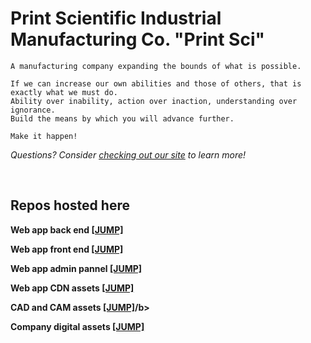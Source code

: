 <h1>Print Scientific Industrial Manufacturing Co. "Print Sci"</h1>

```
A manufacturing company expanding the bounds of what is possible.

If we can increase our own abilities and those of others, that is exactly what we must do.
Ability over inability, action over inaction, understanding over ignorance.
Build the means by which you will advance further.

Make it happen!
```

<i>Questions? Consider [checking out our site](https://printsci.com) to learn more!</i>

</br>

<h2>Repos hosted here</h2>

<b>Web app back end [[JUMP]](https://github.com/printsci/web-back)</b>

<b>Web app front end [[JUMP]](https://github.com/printsci/web-front)</b>

<b>Web app admin pannel [[JUMP]](https://github.com/printsci/web-admin)</b>

<b>Web app CDN assets [[JUMP]](https://github.com/printsci/web-assets)</b>

<b>CAD and CAM assets [[JUMP]](https://github.com/printsci/cad-cam-assets)/b>

<b>Company digital assets [[JUMP]](https://github.com/printsci/company-assets)</b>
